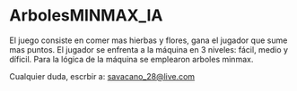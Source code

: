 # ArbolesMINMAX_IA
El juego consiste en comer mas hierbas y flores, gana el jugador que sume mas puntos.
El jugador se enfrenta a la máquina en 3 niveles: fácil, medio y díficil. Para la lógica de la máquina se emplearon arboles minmax.

Cualquier duda, escrbir a: savacano_28@live.com
